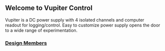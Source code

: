 ## Welcome to Vupiter Control

Vupiter is a DC power supply with 4 isolated channels and computer readout for logging/control. Easy to customize power supply opens the door to a wide range of experimentation.







### [Design Members](https://ams0187.github.io/Vupiter/members.)

